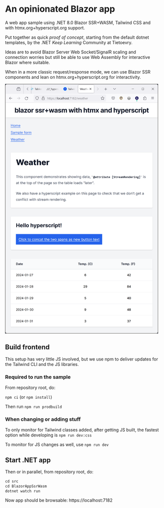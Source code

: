 # An opinionated Blazor app

A web app sample using .NET 8.0 Blazor SSR+WASM, Tailwind CSS and with htmx.org+hyperscript.org support.

Put together as quick _proof of concept_, starting from the default dotnet templates, by the .NET _Keep Learning_ Community at Tietoevry.

Ideas are to avoid Blazor Server Web Socket/SignalR scaling and connection worries but still be able to use Web Assembly for interactive Blazor where suitable.

When in a more classic request/response mode, we can use Blazor SSR components and lean on htmx.org+hyperscript.org for interactivity.

<img src="https://raw.githubusercontent.com/Tietoevry-Create/dotnet-opinionated-blazor/main/docs/screenshot.png" width="500" height="815" alt="Screenshot">

## Build frontend

This setup has very little JS involved, but we use npm to deliver updates for the Tailwind CLI and the JS libraries.

### Required to run the sample

From repository root, do:

`npm ci` (or `npm install`)

Then run `npm run prodbuild`

### When changing or adding stuff

To only monitor for Tailwind classes added, after getting JS built, the fastest option while developing is `npm run dev:css`

To monitor for JS changes as well, use `npm run dev`

## Start .NET app

Then or in parallel, from repository root, do:

```
cd src
cd BlazorAppSsrWasm
dotnet watch run
```

Now app should be browsable: https://localhost:7182
